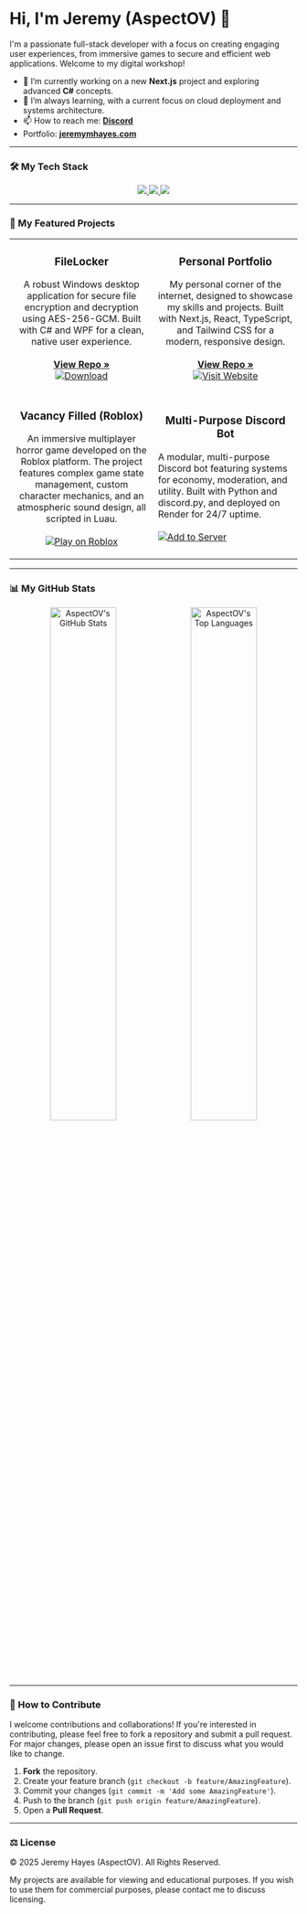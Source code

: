 # Hi, I'm Jeremy (AspectOV) 👋

I'm a passionate full-stack developer with a focus on creating engaging user experiences, from immersive games to secure and efficient web applications. Welcome to my digital workshop!

- 🔭 I’m currently working on a new **Next.js** project and exploring advanced **C#** concepts.
- 🌱 I’m always learning, with a current focus on cloud deployment and systems architecture.
- 📫 How to reach me: **[Discord](https://discord.gg/XYXbtnY8zy)**
- Portfolio: **[jeremymhayes.com](https://jeremymhayes.com)**

---

### 🛠️ My Tech Stack

<p align="center">
  <a href="https://skillicons.dev">
    <img src="https://skillicons.dev/icons?i=ts,react,nextjs,tailwind,html,css,js" />
  </a>
  <a href="https://skillicons.dev">
    <img src="https://skillicons.dev/icons?i=cs,dotnet,python,lua" />
  </a>
  <a href="https://skillicons.dev">
    <img src="https://skillicons.dev/icons?i=git,visualstudio,vscode,unity,robloxstudio,vercel,cloudflare" />
  </a>
</p>

---

### 🚀 My Featured Projects

<table>
  <tr>
    <td width="50%">
      <h3 align="center">FileLocker</h3>
      <p align="center">
        A robust Windows desktop application for secure file encryption and decryption using AES-256-GCM. Built with C# and WPF for a clean, native user experience.
        <br/><br/>
        <a href="https://github.com/AspectOV/FileLocker" target="_blank"><strong>View Repo »</strong></a>
        <br/>
        <a href="https://github.com/AspectOV/FileLocker/releases/latest" target="_blank"><img src="https://img.shields.io/badge/Download-4CAF50?style=for-the-badge&logo=windows&logoColor=white" alt="Download"/></a>
      </p>
    </td>
    <td width="50%">
      <h3 align="center">Personal Portfolio</h3>
      <p align="center">
        My personal corner of the internet, designed to showcase my skills and projects. Built with Next.js, React, TypeScript, and Tailwind CSS for a modern, responsive design.
        <br/><br/>
        <a href="https://github.com/AspectOV/portfolio" target="_blank"><strong>View Repo »</strong></a>
        <br/>
        <a href="https://jeremymhayes.com" target="_blank"><img src="https://img.shields.io/badge/Visit_Website-E91E63?style=for-the-badge&logo=Vercel&logoColor=white" alt="Visit Website"/></a>
      </p>
    </td>
  </tr>
  <tr>
    <td width="50%">
      <h3 align="center">Vacancy Filled (Roblox)</h3>
      <p align="center">
        An immersive multiplayer horror game developed on the Roblox platform. The project features complex game state management, custom character mechanics, and an atmospheric sound design, all scripted in Luau.
        <br/><br/>
        <a href="https://www.roblox.com/games/18686880348/Vacancy-Filled-Beta-Test" target="_blank"><img src="https://img.shields.io/badge/Play_on_Roblox-000000?style=for-the-badge&logo=roblox&logoColor=white" alt="Play on Roblox"/></a>
      </p>
    </td>
    <td width="50%">
      <h3 align="center">Multi-Purpose Discord Bot</h3>
      <p align-center>
        A modular, multi-purpose Discord bot featuring systems for economy, moderation, and utility. Built with Python and discord.py, and deployed on Render for 24/7 uptime.
        <br/><br/>
        <a href="https://discord.com/oauth2/authorize?client_id=1330729582122500146" target="_blank"><img src="https://img.shields.io/badge/Add_to_Server-5865F2?style=for-the-badge&logo=discord&logoColor=white" alt="Add to Server"/></a>
      </p>
    </td>
  </tr>
</table>

---

### 📊 My GitHub Stats

<p align="center">
  <img src="https://github-readme-stats.vercel.app/api?username=AspectOV&show_icons=true&theme=github_dark&hide_border=true&include_all_commits=true" alt="AspectOV's GitHub Stats" width="48%"/>
  <img src="https://github-readme-stats.vercel.app/api/top-langs/?username=AspectOV&layout=compact&theme=github_dark&hide_border=true&include_all_commits=true&count_private=true" alt="AspectOV's Top Languages" width="48%"/>
</p>

---

### 🤝 How to Contribute

I welcome contributions and collaborations! If you're interested in contributing, please feel free to fork a repository and submit a pull request. For major changes, please open an issue first to discuss what you would like to change.

1.  **Fork** the repository.
2.  Create your feature branch (`git checkout -b feature/AmazingFeature`).
3.  Commit your changes (`git commit -m 'Add some AmazingFeature'`).
4.  Push to the branch (`git push origin feature/AmazingFeature`).
5.  Open a **Pull Request**.

---

### ⚖️ License

© 2025 Jeremy Hayes (AspectOV). All Rights Reserved.

My projects are available for viewing and educational purposes. If you wish to use them for commercial purposes, please contact me to discuss licensing.
